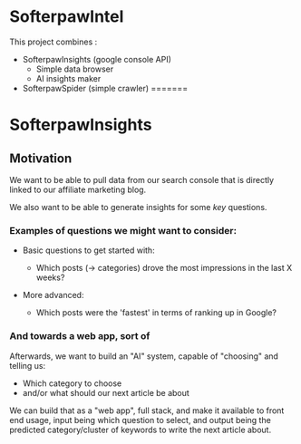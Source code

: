 # SofterpawIntel

This project combines :

- SofterpawInsights (google console API)
	- Simple data browser
	- AI insights maker
- SofterpawSpider (simple crawler)
=======
# SofterpawInsights

## Motivation
We want to be able to pull data from our search console that is directly linked to our
affiliate marketing blog.

We also want to be able to generate insights for some *key* questions.

### Examples of questions we might want to consider:

- Basic questions to get started with:
	- Which posts (-> categories) drove the most impressions in the last X weeks? 


- More advanced:
	- Which posts were the 'fastest' in terms of ranking up in Google?

### And towards a web app, sort of

Afterwards, we want to build an "AI" system, capable of "choosing" and telling us:
- Which category to choose
- and/or what should our next article be about 

We can build that as a "web app", full stack, and make it available to front end usage,
input being which question to select, and output being the predicted 
category/cluster of keywords to write the next article about.
